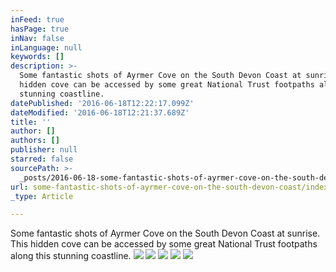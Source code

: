 ```yaml
---
inFeed: true
hasPage: true
inNav: false
inLanguage: null
keywords: []
description: >-
  Some fantastic shots of Ayrmer Cove on the South Devon Coast at sunrise. This
  hidden cove can be accessed by some great National Trust footpaths along this
  stunning coastline.
datePublished: '2016-06-18T12:22:17.099Z'
dateModified: '2016-06-18T12:21:37.689Z'
title: ''
author: []
authors: []
publisher: null
starred: false
sourcePath: >-
  _posts/2016-06-18-some-fantastic-shots-of-ayrmer-cove-on-the-south-devon-coast.md
url: some-fantastic-shots-of-ayrmer-cove-on-the-south-devon-coast/index.html
_type: Article

---
```

Some fantastic shots of Ayrmer Cove on the South Devon Coast at sunrise. This hidden cove can be accessed by some great National Trust footpaths along this stunning coastline.
![](https://the-grid-user-content.s3-us-west-2.amazonaws.com/2fe20fd6-894b-4309-9897-252e870086e5.jpg)
![](https://the-grid-user-content.s3-us-west-2.amazonaws.com/8383e263-0b1c-40b7-86ad-ac8de66601e6.jpg)
![](https://the-grid-user-content.s3-us-west-2.amazonaws.com/aa0faa9b-817f-4b61-9aa5-83edcfcdf4c4.jpg)
![](https://the-grid-user-content.s3-us-west-2.amazonaws.com/1d704fca-4c6c-4b4a-ab59-f78000836894.jpg)
![](https://the-grid-user-content.s3-us-west-2.amazonaws.com/6aa157cd-9c87-4934-b685-49073c78de22.jpg)